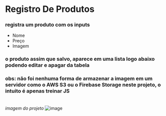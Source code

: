 # Registro De Produtos
 
### registra um produto com os inputs
- Nome
- Preço
- Imagem

### o produto assim que salvo, aparece em uma lista logo abaixo podendo editar e apagar da tabela
### obs: não foi nenhuma forma de armazenar a imagem em um servidor como o AWS S3 ou o Firebase Storage neste projeto, o intuito é apenas treinar JS <br><br>

*imagem do projeto*
![image](https://user-images.githubusercontent.com/85120918/215209475-4dd02c69-f45a-4b45-ae4f-82f63ad37184.png)
